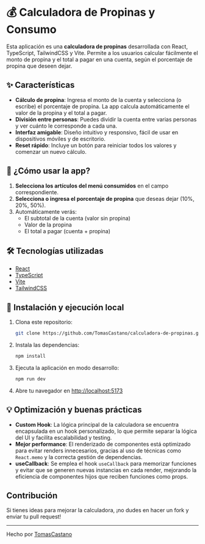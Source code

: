 # 💰 Calculadora de Propinas y Consumo

Esta aplicación es una **calculadora de propinas** desarrollada con React, TypeScript, TailwindCSS y Vite. Permite a los usuarios calcular fácilmente el monto de propina y el total a pagar en una cuenta, según el porcentaje de propina que deseen dejar.

## ✨ Características

- **Cálculo de propina**: Ingresa el monto de la cuenta y selecciona (o escribe) el porcentaje de propina. La app calcula automáticamente el valor de la propina y el total a pagar.
- **División entre personas**: Puedes dividir la cuenta entre varias personas y ver cuánto le corresponde a cada una.
- **Interfaz amigable**: Diseño intuitivo y responsivo, fácil de usar en dispositivos móviles y de escritorio.
- **Reset rápido**: Incluye un botón para reiniciar todos los valores y comenzar un nuevo cálculo.

## 📖 ¿Cómo usar la app?

1. **Selecciona los artículos del menú consumidos** en el campo correspondiente.
2. **Selecciona o ingresa el porcentaje de propina** que deseas dejar (10%, 20%, 50%).
3. Automáticamente verás:
   - El subtotal de la cuenta (valor sin propina)
   - Valor de la propina
   - El total a pagar (cuenta + propina)

## 🛠 Tecnologías utilizadas

- [React](https://es.react.dev/)  
- [TypeScript](https://www.typescriptlang.org/)
- [Vite](https://vitejs.dev/)  
- [TailwindCSS](https://tailwindcss.com/) 

## 🚀 Instalación y ejecución local

1. Clona este repositorio:
   ```bash
   git clone https://github.com/TomasCastano/calculadora-de-propinas.git
   ```
2. Instala las dependencias:
   ```bash
   npm install
   ```
3. Ejecuta la aplicación en modo desarrollo:
   ```bash
   npm run dev
   ```
4. Abre tu navegador en [http://localhost:5173](http://localhost:5173)

## 💡 Optimización y buenas prácticas

- **Custom Hook**: La lógica principal de la calculadora se encuentra encapsulada en un hook personalizado, lo que permite separar la lógica del UI y facilita escalabilidad y testing.
- **Mejor performance**: El renderizado de componentes está optimizado para evitar renders innecesarios, gracias al uso de técnicas como `React.memo` y la correcta gestión de dependencias.
- **useCallback**: Se emplea el hook `useCallback` para memorizar funciones y evitar que se generen nuevas instancias en cada render, mejorando la eficiencia de componentes hijos que reciben funciones como props.

## Contribución

Si tienes ideas para mejorar la calculadora, ¡no dudes en hacer un fork y enviar tu pull request!

---

Hecho por [TomasCastano](https://github.com/TomasCastano)

